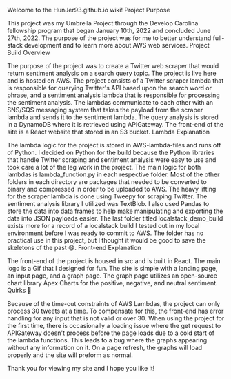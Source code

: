 Welcome to the HunJer93.github.io wiki!
Project Purpose

This project was my Umbrella Project through the Develop Carolina fellowship program that began January 10th, 2022 and concluded June 27th, 2022. The purpose of the project was for me to better understand full-stack development and to learn more about AWS web services.
Project Build Overview

The purpose of the project was to create a Twitter web scraper that would return sentiment analysis on a search query topic. The project is live here and is hosted on AWS. The project consists of a Twitter scraper lambda that is responsible for querying Twitter's API based upon the search word or phrase, and a sentiment analysis lambda that is responsible for processing the sentiment analysis. The lambdas communicate to each other with an SNS/SQS messaging system that takes the payload from the scraper lambda and sends it to the sentiment lambda. The query analysis is stored in a DynamoDB where it is retrieved using APIGateway. The front-end of the site is a React website that stored in an S3 bucket.
Lambda Explanation

The lambda logic for the project is stored in AWS-lambda-files and runs off of Python. I decided on Python for the build because the Python libraries that handle Twitter scraping and sentiment analysis were easy to use and took care a lot of the leg work in the project. The main logic for both lambdas is lambda_function.py in each respective folder. Most of the other folders in each directory are packages that needed to be converted to binary and compressed in order to be uploaded to AWS. The heavy lifting for the scraper lambda is done using Tweepy for scraping Twitter. The sentiment analysis library I utilized was TextBlob. I also used Pandas to store the data into data frames to help make manipulating and exporting the data into JSON payloads easier. The last folder titled localstack_demo_build exists more for a record of a localstack build I tested out in my local environment before I was ready to commit to AWS. The folder has no practical use in this project, but I thought it would be good to save the skeletons of the past 😄.
Front-end Explanation

The front-end of the project is housed in src and is built in React. The main logo is a Gif that I designed for fun. The site is simple with a landing page, an input page, and a graph page. The graph page utilizes an open-source chart library Apex Charts for the positive, negative, and neutral sentiment.
Quirks 🐛

Because of the time-out constraints of AWS Lambdas, the project can only process 30 tweets at a time. To compensate for this, the front-end has error handling for any input that is not valid or over 30. When using the project for the first time, there is occasionally a loading issue where the get request to APIGateway doesn't process before the page loads due to a cold start of the lambda functions. This leads to a bug where the graphs appearing without any information on it. On a page refresh, the graphs will load properly and the site will preform as normal.

Thank you for viewing my site and I hope you like it!

